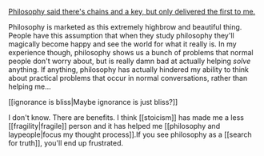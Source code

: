 [Philosophy said there's chains and a key, but only delivered the first to me.](http://smbc-comics.com/comic/2014-01-01)

Philosophy is marketed as this extremely highbrow and beautiful thing. People have this assumption that when they study philosophy they'll magically become happy and see the world for what it really is. In my experience though, philosophy shows us a bunch of problems that normal people don't worry about, but is really damn bad at actually helping *solve* anything. If anything, philosophy has actually hindered my ability to think about practical problems that occur in normal conversations, rather than helping me...

[[ignorance is bliss|Maybe ignorance is just bliss?]]

I don't know. There are benefits. I think [[stoicism]] has made me a less [[fragility|fragile]] person and it has helped me [[philosophy and laypeople|focus my thought process]].If you see philosophy as a [[search for truth]], you'll end up frustrated.
